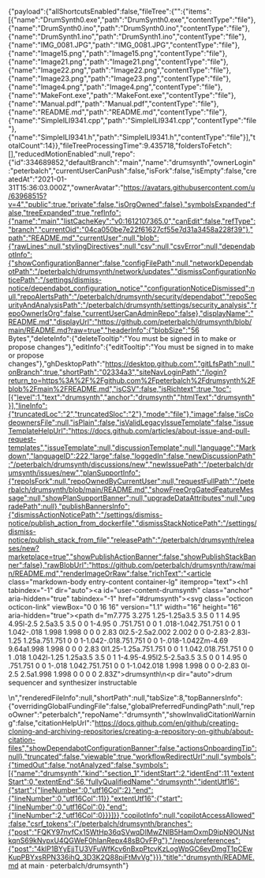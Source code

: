 {"payload":{"allShortcutsEnabled":false,"fileTree":{"":{"items":[{"name":"DrumSynth0.exe","path":"DrumSynth0.exe","contentType":"file"},{"name":"DrumSynth0.ino","path":"DrumSynth0.ino","contentType":"file"},{"name":"DrumSynth1.ino","path":"DrumSynth1.ino","contentType":"file"},{"name":"IMG_0081.JPG","path":"IMG_0081.JPG","contentType":"file"},{"name":"Image15.png","path":"Image15.png","contentType":"file"},{"name":"Image21.png","path":"Image21.png","contentType":"file"},{"name":"Image22.png","path":"Image22.png","contentType":"file"},{"name":"Image23.png","path":"Image23.png","contentType":"file"},{"name":"Image4.png","path":"Image4.png","contentType":"file"},{"name":"MakeFont.exe","path":"MakeFont.exe","contentType":"file"},{"name":"Manual.pdf","path":"Manual.pdf","contentType":"file"},{"name":"README.md","path":"README.md","contentType":"file"},{"name":"SimpleILI9341.cpp","path":"SimpleILI9341.cpp","contentType":"file"},{"name":"SimpleILI9341.h","path":"SimpleILI9341.h","contentType":"file"}],"totalCount":14}},"fileTreeProcessingTime":9.435718,"foldersToFetch":[],"reducedMotionEnabled":null,"repo":{"id":334689852,"defaultBranch":"main","name":"drumsynth","ownerLogin":"peterbalch","currentUserCanPush":false,"isFork":false,"isEmpty":false,"createdAt":"2021-01-31T15:36:03.000Z","ownerAvatar":"https://avatars.githubusercontent.com/u/63968515?v=4","public":true,"private":false,"isOrgOwned":false},"symbolsExpanded":false,"treeExpanded":true,"refInfo":{"name":"main","listCacheKey":"v0:1612107365.0","canEdit":false,"refType":"branch","currentOid":"04ca050be7e22f61627cf55e7d31a3458a228f39"},"path":"README.md","currentUser":null,"blob":{"rawLines":null,"stylingDirectives":null,"csv":null,"csvError":null,"dependabotInfo":{"showConfigurationBanner":false,"configFilePath":null,"networkDependabotPath":"/peterbalch/drumsynth/network/updates","dismissConfigurationNoticePath":"/settings/dismiss-notice/dependabot_configuration_notice","configurationNoticeDismissed":null,"repoAlertsPath":"/peterbalch/drumsynth/security/dependabot","repoSecurityAndAnalysisPath":"/peterbalch/drumsynth/settings/security_analysis","repoOwnerIsOrg":false,"currentUserCanAdminRepo":false},"displayName":"README.md","displayUrl":"https://github.com/peterbalch/drumsynth/blob/main/README.md?raw=true","headerInfo":{"blobSize":"56 Bytes","deleteInfo":{"deleteTooltip":"You must be signed in to make or propose changes"},"editInfo":{"editTooltip":"You must be signed in to make or propose changes"},"ghDesktopPath":"https://desktop.github.com","gitLfsPath":null,"onBranch":true,"shortPath":"02334a3","siteNavLoginPath":"/login?return_to=https%3A%2F%2Fgithub.com%2Fpeterbalch%2Fdrumsynth%2Fblob%2Fmain%2FREADME.md","isCSV":false,"isRichtext":true,"toc":[{"level":1,"text":"drumsynth","anchor":"drumsynth","htmlText":"drumsynth"}],"lineInfo":{"truncatedLoc":"2","truncatedSloc":"2"},"mode":"file"},"image":false,"isCodeownersFile":null,"isPlain":false,"isValidLegacyIssueTemplate":false,"issueTemplateHelpUrl":"https://docs.github.com/articles/about-issue-and-pull-request-templates","issueTemplate":null,"discussionTemplate":null,"language":"Markdown","languageID":222,"large":false,"loggedIn":false,"newDiscussionPath":"/peterbalch/drumsynth/discussions/new","newIssuePath":"/peterbalch/drumsynth/issues/new","planSupportInfo":{"repoIsFork":null,"repoOwnedByCurrentUser":null,"requestFullPath":"/peterbalch/drumsynth/blob/main/README.md","showFreeOrgGatedFeatureMessage":null,"showPlanSupportBanner":null,"upgradeDataAttributes":null,"upgradePath":null},"publishBannersInfo":{"dismissActionNoticePath":"/settings/dismiss-notice/publish_action_from_dockerfile","dismissStackNoticePath":"/settings/dismiss-notice/publish_stack_from_file","releasePath":"/peterbalch/drumsynth/releases/new?marketplace=true","showPublishActionBanner":false,"showPublishStackBanner":false},"rawBlobUrl":"https://github.com/peterbalch/drumsynth/raw/main/README.md","renderImageOrRaw":false,"richText":"<article class=\"markdown-body entry-content container-lg\" itemprop=\"text\"><h1 tabindex=\"-1\" dir=\"auto\"><a id=\"user-content-drumsynth\" class=\"anchor\" aria-hidden=\"true\" tabindex=\"-1\" href=\"#drumsynth\"><svg class=\"octicon octicon-link\" viewBox=\"0 0 16 16\" version=\"1.1\" width=\"16\" height=\"16\" aria-hidden=\"true\"><path d=\"m7.775 3.275 1.25-1.25a3.5 3.5 0 1 1 4.95 4.95l-2.5 2.5a3.5 3.5 0 0 1-4.95 0 .751.751 0 0 1 .018-1.042.751.751 0 0 1 1.042-.018 1.998 1.998 0 0 0 2.83 0l2.5-2.5a2.002 2.002 0 0 0-2.83-2.83l-1.25 1.25a.751.751 0 0 1-1.042-.018.751.751 0 0 1-.018-1.042Zm-4.69 9.64a1.998 1.998 0 0 0 2.83 0l1.25-1.25a.751.751 0 0 1 1.042.018.751.751 0 0 1 .018 1.042l-1.25 1.25a3.5 3.5 0 1 1-4.95-4.95l2.5-2.5a3.5 3.5 0 0 1 4.95 0 .751.751 0 0 1-.018 1.042.751.751 0 0 1-1.042.018 1.998 1.998 0 0 0-2.83 0l-2.5 2.5a1.998 1.998 0 0 0 0 2.83Z\"></path></svg></a>drumsynth</h1>\n<p dir=\"auto\">drum sequencer and synthesizer instructable</p>\n</article>","renderedFileInfo":null,"shortPath":null,"tabSize":8,"topBannersInfo":{"overridingGlobalFundingFile":false,"globalPreferredFundingPath":null,"repoOwner":"peterbalch","repoName":"drumsynth","showInvalidCitationWarning":false,"citationHelpUrl":"https://docs.github.com/en/github/creating-cloning-and-archiving-repositories/creating-a-repository-on-github/about-citation-files","showDependabotConfigurationBanner":false,"actionsOnboardingTip":null},"truncated":false,"viewable":true,"workflowRedirectUrl":null,"symbols":{"timedOut":false,"notAnalyzed":false,"symbols":[{"name":"drumsynth","kind":"section_1","identStart":2,"identEnd":11,"extentStart":0,"extentEnd":56,"fullyQualifiedName":"drumsynth","identUtf16":{"start":{"lineNumber":0,"utf16Col":2},"end":{"lineNumber":0,"utf16Col":11}},"extentUtf16":{"start":{"lineNumber":0,"utf16Col":0},"end":{"lineNumber":2,"utf16Col":0}}}]}},"copilotInfo":null,"copilotAccessAllowed":false,"csrf_tokens":{"/peterbalch/drumsynth/branches":{"post":"FQKY97nvfCx15WtHp36qSVwqDIMwZNlB5HamOxmD9ipN9OUNstkqnS69kNvpxU4QGWeF0hIanRepx48sBOvFPg"},"/repos/preferences":{"post":"4klP1BYyEjjTU3VFuWfKcv6nBxpPtcvKzLogWpGC6evDmgT1pCEwKupPBYxsRPN336ihQ_3D3K2Q88piFtMvVg"}}},"title":"drumsynth/README.md at main · peterbalch/drumsynth"}